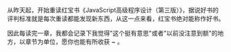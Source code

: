 从昨天起，开始重读红宝书《JavaScript高级程序设计（第三版）》，据说好书的评判标准就是每次重读都能发现新东西，从这一点来看，红宝书绝对能称作好书。

因此每读完一章，我都会记录下我觉得"这个挺有意思"或者"以前没注意到额"的地方，以章节为单位，愿你也能有所收获 ~ 。